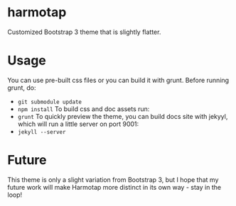 harmotap
========

Customized Bootstrap 3 theme that is slightly flatter.

Usage
========

You can use pre-built css files or you can build it with grunt. Before running grunt, do:
* `` git submodule update `` 
* `` npm install ``
To build css and doc assets run:
* `` grunt ``
To quickly preview the theme, you can build docs site with jekyyl, which will run a little server on port 9001:
* `` jekyll --server ``

Future
========

This theme is only a slight variation from Bootstrap 3, but I hope that my future work will make Harmotap more distinct in its own way - stay in the loop!
